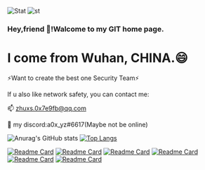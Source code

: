 ![Stat](https://img.shields.io/github/followers/518651?style=social)
![st](https://img.shields.io/github/forks/518651/0x7E9FB-Net-Project?style=social)
### Hey,friend 👋!Walcome to my GIT home page.

# I come from Wuhan, CHINA.😄

⚡Want to create the best one Security Team⚡

If u also like network safety, you can contact me:

📫 zhuxs.0x7e9fb@qq.com

🌱  my discord:a0x_yz#6617(Maybe not be online)

![Anurag's GitHub stats](https://github-readme-stats.vercel.app/api?username=518651&show_icons=true&theme=algolia&locale=cn)    [![Top Langs](https://github-readme-stats.vercel.app/api/top-langs/?username=518651&layout=compact)](https://github.com/anuraghazra/github-readme-stats)

[![Readme Card](https://github-readme-stats.vercel.app/api/pin/?username=518651&repo=WaotoCry&show_owner=518651)](https://github.com/518651/WaotoCry)
[![Readme Card](https://github-readme-stats.vercel.app/api/pin/?username=518651&repo=WZ_AI_SERVER_FTP&show_owner=518651)](https://github.com/518651/WZ_AI_SERVER_FTP)
[![Readme Card](https://github-readme-stats.vercel.app/api/pin/?username=518651&repo=AUTO-AI-GUI&show_owner=518651)](https://github.com/518651/AUTO-AI-GUI)
[![Readme Card](https://github-readme-stats.vercel.app/api/pin/?username=518651&repo=BiliBili_DanMu_Game_Project&show_owner=518651)](https://github.com/518651/BiliBili_DanMu_Game_Project)
[![Readme Card](https://github-readme-stats.vercel.app/api/pin/?username=518651&repo=0x7E9FB-Net-Project&show_owner=518651)](https://github.com/518651/0x7E9FB-Net-Project)
[![Readme Card](https://github-readme-stats.vercel.app/api/pin/?username=518651&repo=The-IoT-knob&show_owner=518651)](https://github.com/518651/The-IoT-knob)



<!--
**518651/518651** is a ✨ _special_ ✨ repository because its `README.md` (this file) appears on your GitHub profile.

Here are some ideas to get you started:

- 🔭 I’m currently working on ...
- 🌱 I’m currently learning ...
- 👯 I’m looking to collaborate on ...
- 🤔 I’m looking for help with ...
- 💬 Ask me about ...
- 📫 How to reach me: ...
- 😄 Pronouns: ...
- ⚡ Fun fact: ...
-->
